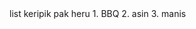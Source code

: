 <!DOCTYPE html>
<html lang="en">
<head>
    <meta charset="UTF-8">
    <meta name="viewport" content="width=device-width, initial-scale=1.0">
    <title>BALLAR</title>
</head>
<body>
  list keripik pak heru
1. BBQ
2. asin
3. manis
</body>
</html>
